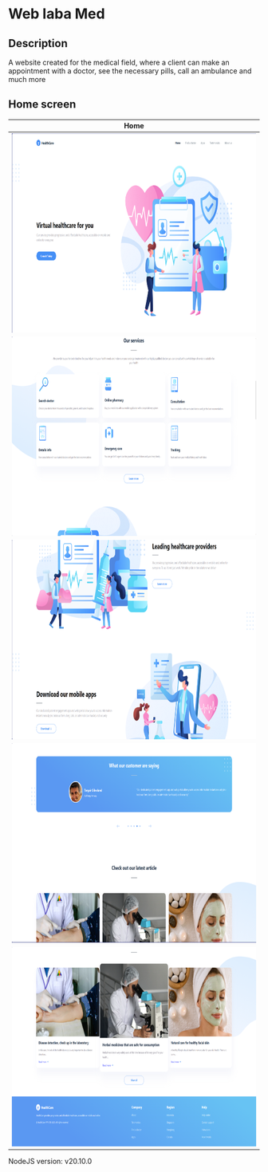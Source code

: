 # Web laba Med

## Description

A website created for the medical field, where a client can make an appointment with a doctor, see the necessary pills,
call an ambulance and much more

## Home screen

|                         Home                          |
|:-----------------------------------------------------:|
| <img src="assets/img_home_screen_1.png" height="400"> |
| <img src="assets/img_home_screen_2.png" height="400"> |
| <img src="assets/img_home_screen_3.png" height="400"> |
| <img src="assets/img_home_screen_4.png" height="400"> |
| <img src="assets/img_home_screen_5.png" height="400"> |

NodeJS version: v20.10.0
